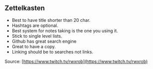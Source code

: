 Zettelkasten
------------
*   Best to have title shorter than 20 char.
*   Hashtags are optional.
*   Best system for notes taking is the one you using it.
*   Stick to single level lists.
*   Github has great search engine
*   Great to have a copy.
*   Linking should be to searches not links.

Source: [https://www.twitch.tv/rwxrob](https://www.twitch.tv/rwxrob)
